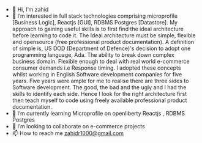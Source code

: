- 👋 Hi, I’m zahid
- 👀 I’m interested in full stack technologies comprising microprofile [Business Logic], Reactjs [GUI], RDBMS Postgres [Datastore].
      My approach to gaining useful skills is to first find the ideal architecture before learning to code it.
      The Ideal architecture must be simple, flexible and opensource (free professional product documentation).
      A definition of simple is, US DOD (Department of Defence)'s decision to adopt one programming language, Ada.
      The ability to break down complex business domain.
      Flexible enough to deal with real world e-commerce consumer demands i.e Response timing.
      I adopted these concepts whilst working in English Software development companies for five years.
      Five years were ample for me to realise there are three sides to Software development.
      The good, the bad and the ugly and I had the skills to identify each side. 
      Hence I look for the right architecture first then teach myself to code using freely available
      professional product documentation.
- 🌱 I’m currently learning  Microprofile on openliberty Reactjs , RDBMS Postgres
- 💞️ I’m looking to collaborate on  e-commerce projects
- 📫 How to reach me zahidr1000@gmail.com

<!---
zahidr/zahidr is a ✨ special ✨ repository because its `README.md` (this file) appears on your GitHub profile.
You can click the Preview link to take a look at your changes.
--->
